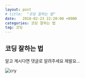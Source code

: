 ```yaml
---
layout: post
# title:  "코딩 잘하는 법"
date:   2018-02-23 22:20:00 +0900
categories: 코딩 잘하는 법
tag: 코딩
---
```


## 코딩 잘하는 법


알고 계시다면 댓글로 알려주세요 제발요...

![cry](https://quarl894.github.io/assets/posts/20180223/cry.jpg)

[jekyll-gh]:   https://github.com/quarl894
